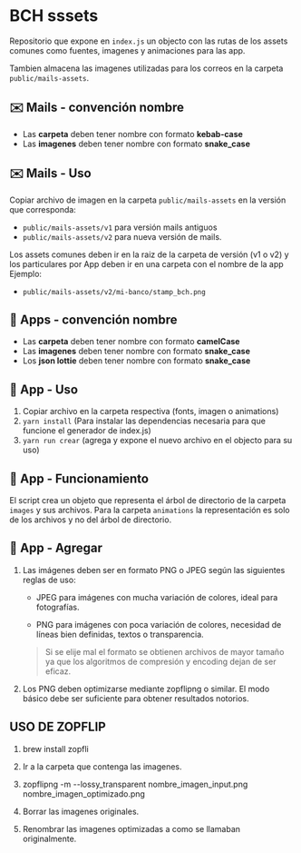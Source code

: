 # BCH sssets

Repositorio que expone en `index.js` un objecto con las rutas de los assets comunes como fuentes, imagenes y animaciones para las app.

Tambien almacena las imagenes utilizadas para los correos en la carpeta `public/mails-assets`.

## :envelope: Mails - convención nombre

- Las **carpeta** deben tener nombre con formato **kebab-case**
- Las **imagenes** deben tener nombre con formato **snake_case**

## :envelope: Mails - Uso

Copiar archivo de imagen en la carpeta `public/mails-assets` en la versión que corresponda:

- `public/mails-assets/v1` para versión mails antiguos
- `public/mails-assets/v2` para nueva versión de mails.

Los assets comunes deben ir en la raiz de la carpeta de versión (v1 o v2) y los particulares por App deben ir en una carpeta con el nombre de la app Ejemplo:

- `public/mails-assets/v2/mi-banco/stamp_bch.png`

## :iphone: Apps - convención nombre

- Las **carpeta** deben tener nombre con formato **camelCase**
- Las **imagenes** deben tener nombre con formato **snake_case**
- Los **json lottie** deben tener nombre con formato **snake_case**

## :iphone: App - Uso

1. Copiar archivo en la carpeta respectiva (fonts, imagen o animations)
2. `yarn install` (Para instalar las dependencias necesaria para que funcione el generador de index.js)
3. `yarn run crear` (agrega y expone el nuevo archivo en el objecto para su uso)

## :iphone: App - Funcionamiento

El script crea un objeto que representa el árbol de directorio de la carpeta `images` y sus archivos. Para la carpeta `animations` la representación es solo de los archivos y no del árbol de directorio.

## :iphone: App - Agregar

1. Las imágenes deben ser en formato PNG o JPEG según las siguientes reglas de uso:

   - JPEG para imágenes con mucha variación de colores, ideal para fotografías.

   - PNG para imágenes con poca variación de colores, necesidad de líneas bien definidas, textos o transparencia.

   > Si se elije mal el formato se obtienen archivos de mayor tamaño ya que los algoritmos de compresión y encoding dejan de ser eficaz.

2. Los PNG deben optimizarse mediante zopflipng o similar. El modo básico debe ser suficiente para obtener resultados notorios.

## USO DE ZOPFLIP

1. brew install zopfli
2. Ir a la carpeta que contenga las imagenes.

3. zopflipng -m --lossy_transparent nombre_imagen_input.png nombre_imagen_optimizado.png
4. Borrar las imagenes originales.
5. Renombrar las imagenes optimizadas a como se llamaban originalmente.

